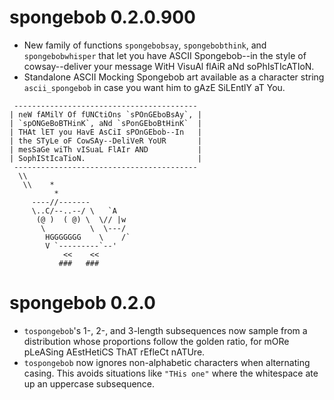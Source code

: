 # spongebob 0.2.0.900
- New family of functions `spongebobsay`, `spongebobthink`, and `spongebobwhisper` that let you have ASCII Spongebob--in the style of cowsay--deliver your message WitH VisuAl flAiR aNd soPhIsTIcATIoN. 
- Standalone ASCII Mocking Spongebob art available as a character string `ascii_spongebob` in case you want him to gAzE SiLEntlY aT You.

```
 ----------------------------------------- 
| neW fAMilY Of fUNCtiOns `sPOnGEboBsAy`, |
| `spONGeBoBTHinK`, aNd `sPonGEboBtHinK`  |
| THAt lET you HavE AsCiI sPOnGEbob--In   |
| the STyLe oF CowSAy--DeliVeR YoUR       |
| mesSaGe wiTh vISuaL FlAIr AND           |
| SophIStIcaTioN.                         |
 ----------------------------------------- 
  \\
   \\    *
          *
     ----//-------
     \..C/--..--/ \   `A
      (@ )  ( @) \  \// |w
       \          \  \---/
        HGGGGGGG    \    /`
        V `---------`--'
            <<    <<
           ###   ###
```

# spongebob 0.2.0

- `tospongebob`'s 1-, 2-, and 3-length subsequences now sample from a distribution whose proportions follow the golden ratio, for mORe pLeASing AEstHetiCS ThAT rEfleCt nATUre. 
- `tospongebob` now ignores non-alphabetic characters when alternating casing. This avoids situations like `"THis one"` where the whitespace ate up an uppercase subsequence. 
